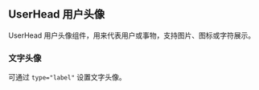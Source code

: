 <div class="demo-header">
<p class="overviewicon">
  <span class="wapi-form-user"/>
</p>

## UserHead 用户头像

<nova-uxlink widget-name="UserHead"></nova-uxlink>

UserHead 用户头像组件，用来代表用户或事物，支持图片、图标或字符展示。
</div>

### 文字头像

可通过 `type="label"` 设置文字头像。

<nova-demo-view link="user-head/label-user-head"></nova-demo-view>

<br>
